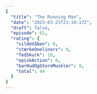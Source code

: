 ```yaml
---
{
  "title": "The Running Man",
  "date": "2023-03-21T21:19:17Z",
  "draft": false,
  "episode": 61,
  "rating": {
    "vildeVåben": 8,
    "stærkeOneliners": 9,
    "fedSkurk": 10,
    "episkAction": 8,
    "barHudOgStoreMuskler": 9,
    "total": 44
  }
}
---
```



